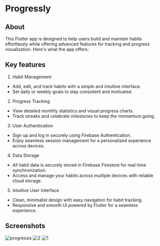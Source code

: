 # Progressly
 
## About
This Flutter app is designed to help users build and maintain habits effortlessly while offering advanced features for tracking and progress visualization. Here's what the app offers:

## Key features

1. Habit Management
 - Add, edit, and track habits with a simple and intuitive interface.
 - Set daily or weekly goals to stay consistent and motivated.

2. Progress Tracking
 - View detailed monthly statistics and visual progress charts.
 - Track streaks and celebrate milestones to keep the momentum going.

3. User Authentication
 - Sign up and log in securely using Firebase Authentication.
 - Enjoy seamless session management for a personalized experience across devices.

4. Data Storage
 - All habit data is securely stored in Firebase Firestore for real-time synchronization.
 - Access and manage your habits across multiple devices with reliable cloud storage.

5. Intuitive User Interface
 - Clean, minimalist design with easy navigation for habit tracking.
 - Responsive and smooth UI powered by Flutter for a seamless experience.

## Screenshots
![progressis](https://github.com/user-attachments/assets/e00522b8-7697-4a20-8dbe-8fd05e8c524c)
![2](https://github.com/user-attachments/assets/702739f1-b3df-4cd5-aa48-ece4359de78b) ![1](https://github.com/user-attachments/assets/34d69801-fa87-4e0b-81b1-2c1a913aaf1f)
